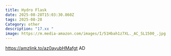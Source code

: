 ```yaml
---
title: Hydro Flask
date: 2025-08-28T15:03:30.860Z
tags: 2025-08-28
Category: other
description: "17.xx "
image: https://m.media-amazon.com/images/I/51Hbah1z7XL._AC_SL1500_.jpg
---
```

https://amzlink.to/az0ayubHMafgt
AD